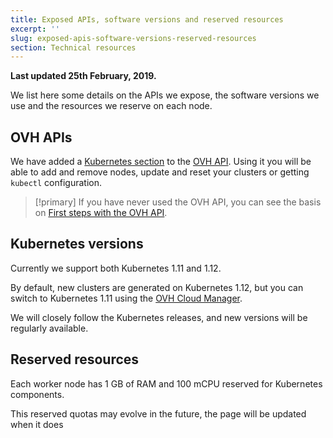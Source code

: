 ```yaml
---
title: Exposed APIs, software versions and reserved resources
excerpt: ''
slug: exposed-apis-software-versions-reserved-resources
section: Technical resources
---
```


**Last updated 25th February, 2019.**

We list here some details on the APIs we expose, the software versions we use and the resources we reserve on each node.


## OVH APIs 

We have added a [Kubernetes section](https://api.ovh.com/console/#/kube) to the [OVH API](https://api.ovh.com/). Using it you will be able to add and remove nodes, update and reset your clusters or getting `kubectl` configuration.

> [!primary]
> If you have never used the OVH API, you can see the basis on [First steps with the OVH API](https://docs.ovh.com/gb/en/customer/first-steps-with-ovh-api/).


## Kubernetes versions

Currently we support both Kubernetes 1.11 and 1.12.

By default, new clusters are generated on Kubernetes 1.12, but you can switch to Kubernetes 1.11 using the [OVH Cloud Manager](https://www.ovh.com/manager/cloud/).

We will closely follow the Kubernetes releases, and new versions will be regularly available.


## Reserved resources

Each worker node has 1 GB of RAM and 100 mCPU reserved for Kubernetes components. 

This reserved quotas may evolve in the future, the page will be updated when it does